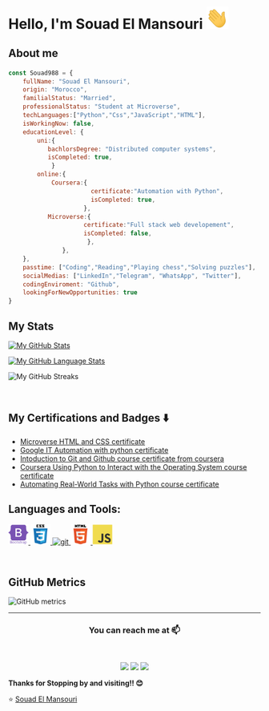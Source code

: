 

<h1>Hello, I'm Souad El Mansouri <img  src="https://raw.githubusercontent.com/ABSphreak/ABSphreak/master/gifs/Hi.gif" width="45px"></h1>

## About me

``` JavaScript
const Souad988 = {
    fullName: "Souad El Mansouri",
    origin: "Morocco",
    familialStatus: "Married",
    professionalStatus: "Student at Microverse",
    techLanguages:["Python","Css","JavaScript","HTML"],
    isWorkingNow: false,
    educationLevel: {
        uni:{
           bachlorsDegree: "Distributed computer systems",
           isCompleted: true,
            }
        online:{
            Coursera:{
                       certificate:"Automation with Python",
                       isCompleted: true,
                     },
           Microverse:{
                     certificate:"Full stack web developement",
                     isCompleted: false,
                      },
               },
    },
    passtime: ["Coding","Reading","Playing chess","Solving puzzles"],
    socialMedias: ["LinkedIn","Telegram", "WhatsApp", "Twitter"],
    codingEnviroment: "Github",
    lookingForNewOpportunities: true    
}

 ```

## My Stats

[![My GitHub Stats](https://github-readme-stats.vercel.app/api/?username=souad988&count_private=true&theme=buefy&showicons=true)](https://github-readme-stats.vercel.app/api/?username=souad988&count_private=true&theme=buefy&showicons=true)

[![My GitHub Language Stats](https://github-readme-stats.vercel.app/api/top-langs/?username=souad988&langs_count=5&theme=buefy)](https://github-readme-stats.vercel.app/api/top-langs/?username=souad988&langs_count=5&theme=buefy)

![My GitHub Streaks](https://github-readme-streak-stats.herokuapp.com/?user=souad988&)

<br />


## My Certifications and Badges :arrow_down:

- [Microverse HTML and CSS certificate](https://www.credential.net/1243efa2-6872-4030-bb30-a98da4a72798#gs.pk847n)
- [Google IT Automation with python certificate](https://coursera.org/share/b6dff8d72021a55a47561abd96809a79)
- [Intoduction to Git and Github course certificate from coursera ](https://coursera.org/share/329652f00751ed8e234aeb1424ea657b)
- [Coursera Using Python to Interact with the Operating System course certificate ](https://coursera.org/share/ce3d95c27b9b01967049b78335c41d44) 
- [Automating Real-World Tasks with Python course certificate ](https://coursera.org/share/a7e55bb8db9d2832ff4de12ffe534471)

## Languages and Tools:  

<p align="left"> <a href="https://getbootstrap.com" target="_blank" rel="noreferrer"> <img src="https://raw.githubusercontent.com/devicons/devicon/master/icons/bootstrap/bootstrap-plain-wordmark.svg" alt="bootstrap" width="40" height="40"/> </a> <span></span><a href="https://www.w3schools.com/css/" target="_blank" rel="noreferrer"> <img src="https://raw.githubusercontent.com/devicons/devicon/master/icons/css3/css3-original-wordmark.svg" alt="css3" width="40" height="40"/> </a> <a href="https://git-scm.com/" target="_blank" rel="noreferrer"> <img src="https://www.vectorlogo.zone/logos/git-scm/git-scm-icon.svg" alt="git" width="40" height="40"/> </a> <a href="https://www.w3.org/html/" target="_blank" rel="noreferrer"> <img src="https://raw.githubusercontent.com/devicons/devicon/master/icons/html5/html5-original-wordmark.svg" alt="html5" width="40" height="40"/> </a> <a href="https://developer.mozilla.org/en-US/docs/Web/JavaScript" target="_blank" rel="noreferrer"> <img src="https://raw.githubusercontent.com/devicons/devicon/master/icons/javascript/javascript-original.svg" alt="javascript" width="40" height="40"/> </a></p>

<br/>

## GitHub Metrics

![GitHub metrics](https://metrics.lecoq.io/souad988)
____

<h3 align="center"> You can reach me at 📫 </h3>
<br />
<p align="center">
<a href="https://www.linkedin.com/in/souad-el-mansouri-4725491a0/"><img src="https://img.shields.io/badge/linkedin-%230077B5.svg?&style=for-the-badge&logo=linkedin&logoColor=white"/></a>
<a href="souadelmansouri2018@gmail.com"><img src="https://img.shields.io/badge/Gmail-D14836?style=for-the-badge&logo=gmail&logoColor=white"/></a>
<a href="https://www.youtube.com/channel/UCyE2kzwzBWbRgAA_8KA0V8w"><img src="https://img.shields.io/badge/YouTube-FF0000?style=for-the-badge&logo=youtube&logoColor=white"/></a></p>

**Thanks for Stopping by and visiting!! 😊**

<p align="center">

⭐️ [Souad El Mansouri](https://github.com/souad988/)

</p>

